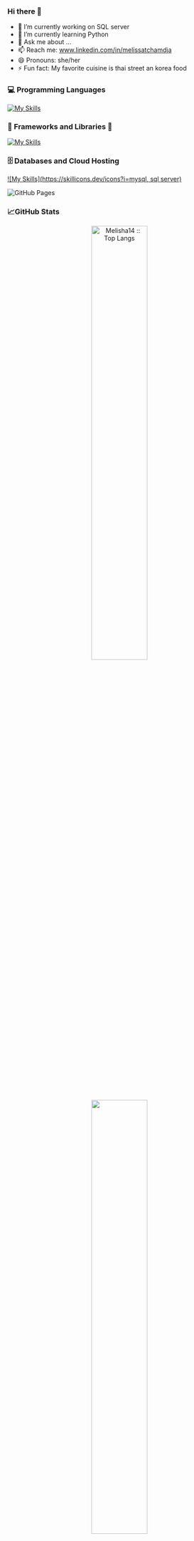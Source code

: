 ### Hi there 👋

<!--
**Melisha14/Melisha14** is a ✨ _special_ ✨ repository because its `README.md` (this file) appears on your GitHub profile.

Here are some ideas to get you started:-->

- 🔭 I’m currently working on SQL server
- 🌱 I’m currently learning Python
- 💬 Ask me about ...
- 📫 Reach me: www.linkedin.com/in/melissatchamdja
- 😄 Pronouns: she/her
- ⚡ Fun fact: My favorite cuisine is thai street an korea food



### :computer: Programming Languages


[![My Skills](https://skillicons.dev/icons?i=html,css,python,js,cs,php)](https://skillicons.dev)


### :toolbox: Frameworks and Libraries 👋

[![My Skills](https://skillicons.dev/icons?i=symfony,bootstrap,figma)](https://skillicons.dev)


### 🗄️ Databases and Cloud Hosting 
 
[![My Skills](https://skillicons.dev/icons?i=mysql, sql server)](https://skillicons.dev)

<img alt="GitHub Pages" src="https://img.shields.io/badge/GitHub%20Pages-%23327FC7.svg?logo=github&logoColor=white">


### 📈GitHub Stats

<p align="center">
  <a href="https://github.com/Melisha14/">
  <img width="50%" src="https://github-readme-stats.vercel.app/api/top-langs/?username=Melisha14&langs_count=6&theme=white&layout=compact&hide_border=true" alt="Melisha14 :: Top Langs" /></a>
</p>
<p align="center">
  <a href="https://github.com/Melisha14/">
  <img width="50%" src="https://github-readme-stats.vercel.app/api?username=Melisha14&show_icons=true&theme=white&hide_border=true"/><br>
</p>
<p align="center">
  <img width="50%" src="https://github-readme-streak-stats.herokuapp.com/?user=Melisha14&theme=white&hide_border=true" />
  </a>
</p>

<!--< h2 align="center">📈 My current activity graph</h2>
<a href="https://github.com/ridoineel/github-readme-activity-graph"><img alt="azzar's Activity Graph" src="https://activity-graph.herokuapp.com/graph/?username=Melisha14&bg_color=000&color=fff&line=00E676&point=fff&hide_border=true" /></a> -->

